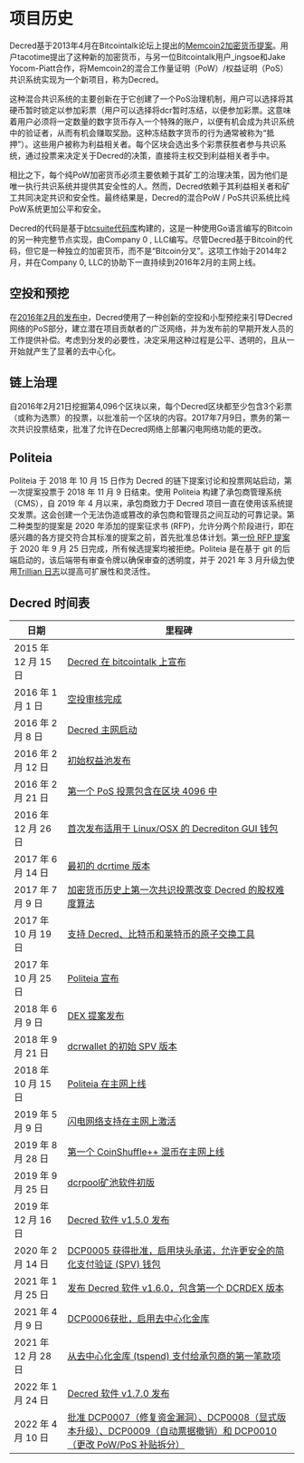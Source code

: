 # 项目历史

Decred基于2013年4月在Bitcointalk论坛上提出的[Memcoin2加密货币提案](https://decred.org/research/mackenzie2013.pdf)。用户tacotime提出了这种新的加密货币，与另一位Bitcointalk用户_ingsoe和Jake Yocom-Piatt合作，将Memcoin2的混合工作量证明（PoW）/权益证明（PoS）共识系统实现为一个新项目，称为Decred。

这种混合共识系统的主要创新在于它创建了一个PoS治理机制，用户可以选择将其硬币暂时锁定以参加彩票（用户可以选择将dcr暂时冻结，以便参加彩票。这意味着用户必须将一定数量的数字货币存入一个特殊的账户，以便有机会成为共识系统中的验证者，从而有机会赚取奖励。这种冻结数字货币的行为通常被称为“抵押”）。这些用户被称为利益相关者。每个区块会选出多个彩票获胜者参与共识系统，通过投票来决定关于Decred的决策，直接将主权交到利益相关者手中。

相比之下，每个纯PoW加密货币必须主要依赖于其矿工的治理决策，因为他们是唯一执行共识系统并提供其安全性的人。然而，Decred依赖于其利益相关者和矿工共同决定共识和安全性。最终结果是，Decred的混合PoW / PoS共识系统比纯PoW系统更加公平和安全。

Decred的代码是基于[btcsuite代码库](https://github.com/btcsuite/)构建的，这是一种使用Go语言编写的Bitcoin的另一种完整节点实现，由Company 0 , LLC编写。尽管Decred基于Bitcoin的代码，但它是一种独立的加密货币，而不是“Bitcoin分叉”。这项工作始于2014年2月，并在Company 0, LLC的协助下一直持续到2016年2月的主网上线。

## 空投和预挖

在[2016年2月的发布中](https://docs.decred.org/advanced/premine/)，Decred使用了一种创新的空投和小型预挖来引导Decred网络的PoS部分，建立潜在项目贡献者的广泛网络，并为发布前的早期开发人员的工作提供补偿。考虑到分发的必要性，决定采用这种过程是公平、透明的，且从一开始就产生了显著的去中心化。

## 链上治理

自2016年2月21日挖掘第4,096个区块以来，每个Decred区块都至少包含3个彩票（或称为选票）的投票，以批准前一个区块的内容。2017年7月9日，票务的第一次共识投票结束，批准了允许在Decred网络上部署闪电网络功能的更改。

## Politeia

Politeia 于 2018 年 10 月 15 日作为 Decred 的链下提案讨论和投票网站启动，第一次提案投票于 2018 年 11 月 9 日结束。使用 Politeia 构建了承包商管理系统（CMS），自 2019 年 4 月以来，承包商致力于 Decred 项目一直在使用该系统提交发票。这会创建一个无法伪造或篡改的承包商和管理员之间互动的可靠记录。第二种类型的提案是 2020 年添加的提案征求书 (RFP)，允许分两个阶段进行，即在感兴趣的各方提交符合其标准的提案之前，首先批准总体计划。第[一份 RFP 提案](https://proposals.decred.org/record/0917c1d)于 2020 年 9 月 25 日完成，所有候选提案均被拒绝。Politeia 是在基于 git 的后端启动的，该后端带有审查令牌以确保审查的透明度，并于 2021 年 3 月升级[为](https://github.com/decred/politeia/pull/1180)使用[Trillian 日志](https://transparency.dev/)以提高可扩展性和灵活性。

## Decred 时间表

| 日期               | 里程碑                                                                                                                             |
| ---------------- | ------------------------------------------------------------------------------------------------------------------------------- |
| 2015 年 12 月 15 日 | [Decred 在 bitcointalk 上宣布](https://bitcointalk.org/index.php?topic=1290358.0)                                                   |
| 2016 年 1 月 1 日   | [空投审核完成](https://forum.decred.org/threads/airdrop-rundown.313/)                                                                 |
| 2016 年 2 月 8 日   | [Decred 主网启动](https://explorer.dcrdata.org/block/298e5cc3d985bfe7f81dc135f360abe089edd4396b86d2de66b0cef42b21d980)              |
| 2016 年 2 月 12 日  | [初始权益池发布](https://forum.decred.org/threads/testnet-stake-pool-is-live.626/)                                                     |
| 2016 年 2 月 21 日  | [第一个 PoS 投票包含在区块 4096 中](https://explorer.dcrdata.org/block/00000000000013722f8e5a8af9cf55492e9237e77d29da98695e65fd13033625)   |
| 2016 年 12 月 26 日 | [首次发布适用于 Linux/OSX 的 Decrediton GUI 钱包](https://forum.decred.org/threads/dd-20-v0-7-0-12-26-16.4702/#post-23300)                |
| 2017 年 6 月 14 日  | [最初的 dcrtime 版本](https://blog.decred.org/2017/06/14/dcrtime-Blockchain-based-Timestamps/)                                       |
| 2017 年 7 月 9 日   | [加密货币历史上第一次共识投票改变 Decred 的股权难度算法](https://blog.decred.org/2017/04/03/A-New-Ticket-Price-Algorithm/)                             |
| 2017 年 10 月 19 日 | [支持 Decred、比特币和莱特币的原子交换工具](https://blog.decred.org/2017/09/20/On-Chain-Atomic-Swaps/)                                           |
| 2017 年 10 月 25 日 | [Politeia 宣布](https://blog.decred.org/2017/10/25/Politeia-Proposals-in-a-Timestamped-Filesystem/)                               |
| 2018 年 6 月 9 日   | [DEX 提案发布](https://blog.decred.org/2018/06/05/A-New-Kind-of-DEX/)                                                               |
| 2018 年 9 月 21 日  | [dcrwallet 的初始 SPV 版本](https://github.com/decred/decred-binaries/releases/tag/v1.3.0)                                           |
| 2018 年 10 月 15 日 | [Politeia 在主网上线](https://blog.decred.org/2018/10/15/Politeia-in-Production/)                                                    |
| 2019 年 5 月 9 日   | [闪电网络支持在主网上激活](https://github.com/decred/dcps/blob/master/dcp-0004/dcp-0004.mediawiki)                                          |
| 2019 年 8 月 28 日  | [第一个 CoinShuffle++ 混币在主网上线](https://blog.decred.org/2019/08/28/Iterating-Privacy/)                                              |
| 2019 年 9 月 25 日  | [dcrpool矿池软件初版](https://blog.decred.org/2019/09/25/Introducing-Dcrpool/)                                                        |
| 2019 年 12 月 16 日 | [Decred 软件 v1.5.0 发布](https://github.com/decred/decred-binaries/releases/tag/v1.5.0)                                            |
| 2020 年 2 月 14 日  | [DCP0005 获得批准，启用块头承诺，允许更安全的简化支付验证 (SPV) 钱包](https://github.com/decred/dcps/blob/master/dcp-0005/dcp-0005.mediawiki)             |
| 2021 年 1 月 25 日  | [发布 Decred 软件 v1.6.0，包含第一个 DCRDEX 版本](https://github.com/decred/decred-binaries/releases/tag/v1.6.0)                            |
| 2021 年 4 月 9 日   | [DCP0006获批，启用去中心化金库](https://github.com/decred/dcps/blob/master/dcp-0006/dcp-0006.mediawiki)                                    |
| 2021 年 12 月 28 日 | [从去中心化金库 (tspend) 支付给承包商的第一笔款项](https://dcrdata.decred.org/tx/f57f2f35abcfc58cb8d45da6315982610203c1335ee0d68b36240f22c24a557a) |
| 2022 年 1 月 24 日  | [Decred 软件 v1.7.0 发布](https://github.com/decred/decred-binaries/releases/tag/v1.7.0)                                            |
| 2022 年 4 月 10 日  | [批准 DCP0007（修复资金漏洞）、DCP0008（显式版本升级）、DCP0009（自动票据撤销）和 DCP0010（更改 PoW/PoS 补贴拆分）](https://voting.decred.org/)                      |


